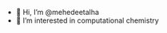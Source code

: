 - 👋 Hi, I’m @mehedeetalha
- 👀 I’m interested in computational chemistry
<!---
mehedeetalha/mehedeetalha is a ✨ special ✨ repository because its `README.md` (this file) appears on your GitHub profile.
You can click the Preview link to take a look at your changes.
--->
